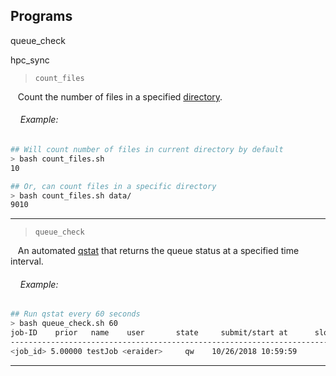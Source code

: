## Programs 

queue_check  

hpc_sync 

> `count_files` 

&nbsp;&nbsp;&nbsp;Count the number of files in a specified [directory](https://github.com/ppanko/intro-to-hpc/blob/master/Glossary.md).

###### &nbsp;&nbsp;&nbsp;&nbsp;Example:

```bash
## Will count number of files in current directory by default
> bash count_files.sh 
10

## Or, can count files in a specific directory 
> bash count_files.sh data/
9010
```
***
> `queue_check` 

&nbsp;&nbsp;&nbsp;An automated [qstat](https://github.com/ppanko/intro-to-hpc/blob/master/BASH-cheatsheet.md) that returns the queue status at a specified time interval.

###### &nbsp;&nbsp;&nbsp;&nbsp;Example:

```bash
## Run qstat every 60 seconds 
> bash queue_check.sh 60
job-ID    prior   name    user       state     submit/start at      slots 
-------------------------------------------------------------------------
<job_id> 5.00000 testJob <eraider>     qw    10/26/2018 10:59:59       32        

```
***
